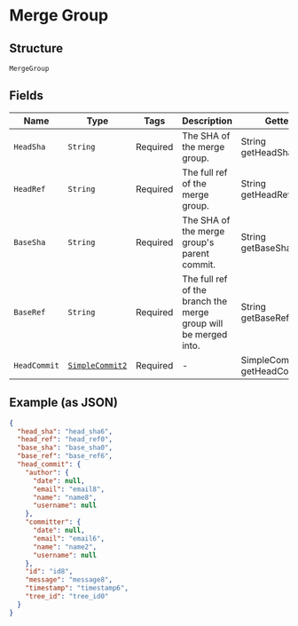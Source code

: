 
# Merge Group

## Structure

`MergeGroup`

## Fields

| Name | Type | Tags | Description | Getter | Setter |
|  --- | --- | --- | --- | --- | --- |
| `HeadSha` | `String` | Required | The SHA of the merge group. | String getHeadSha() | setHeadSha(String headSha) |
| `HeadRef` | `String` | Required | The full ref of the merge group. | String getHeadRef() | setHeadRef(String headRef) |
| `BaseSha` | `String` | Required | The SHA of the merge group's parent commit. | String getBaseSha() | setBaseSha(String baseSha) |
| `BaseRef` | `String` | Required | The full ref of the branch the merge group will be merged into. | String getBaseRef() | setBaseRef(String baseRef) |
| `HeadCommit` | [`SimpleCommit2`](../../doc/models/simple-commit-2.md) | Required | - | SimpleCommit2 getHeadCommit() | setHeadCommit(SimpleCommit2 headCommit) |

## Example (as JSON)

```json
{
  "head_sha": "head_sha6",
  "head_ref": "head_ref0",
  "base_sha": "base_sha0",
  "base_ref": "base_ref6",
  "head_commit": {
    "author": {
      "date": null,
      "email": "email8",
      "name": "name8",
      "username": null
    },
    "committer": {
      "date": null,
      "email": "email6",
      "name": "name2",
      "username": null
    },
    "id": "id8",
    "message": "message8",
    "timestamp": "timestamp6",
    "tree_id": "tree_id0"
  }
}
```

